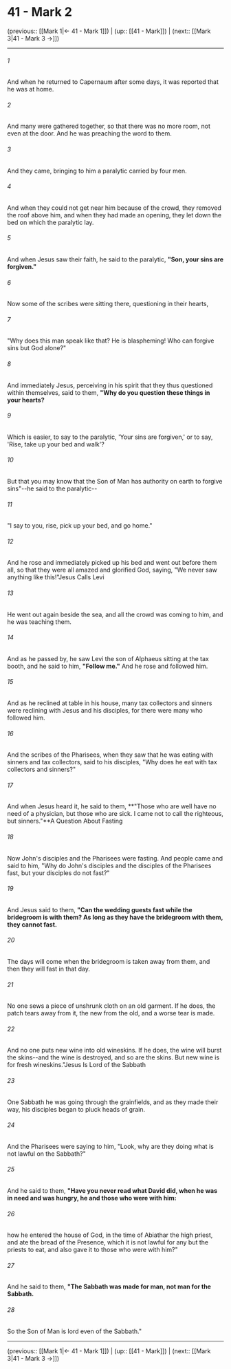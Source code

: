 # 41 - Mark 2

(previous:: [[Mark 1|← 41 - Mark 1]]) | (up:: [[41 - Mark]]) | (next:: [[Mark 3|41 - Mark 3 →]])

***


###### 1 
And when he returned to Capernaum after some days, it was reported that he was at home. 

###### 2 
And many were gathered together, so that there was no more room, not even at the door. And he was preaching the word to them. 

###### 3 
And they came, bringing to him a paralytic carried by four men. 

###### 4 
And when they could not get near him because of the crowd, they removed the roof above him, and when they had made an opening, they let down the bed on which the paralytic lay. 

###### 5 
And when Jesus saw their faith, he said to the paralytic, **"Son, your sins are forgiven."** 

###### 6 
Now some of the scribes were sitting there, questioning in their hearts, 

###### 7 
"Why does this man speak like that? He is blaspheming! Who can forgive sins but God alone?" 

###### 8 
And immediately Jesus, perceiving in his spirit that they thus questioned within themselves, said to them, **"Why do you question these things in your hearts?** 

###### 9 
Which is easier, to say to the paralytic, 'Your sins are forgiven,' or to say, 'Rise, take up your bed and walk'? 

###### 10 
But that you may know that the Son of Man has authority on earth to forgive sins"--he said to the paralytic-- 

###### 11 
"I say to you, rise, pick up your bed, and go home." 

###### 12 
And he rose and immediately picked up his bed and went out before them all, so that they were all amazed and glorified God, saying, "We never saw anything like this!"Jesus Calls Levi 

###### 13 
He went out again beside the sea, and all the crowd was coming to him, and he was teaching them. 

###### 14 
And as he passed by, he saw Levi the son of Alphaeus sitting at the tax booth, and he said to him, **"Follow me."** And he rose and followed him. 

###### 15 
And as he reclined at table in his house, many tax collectors and sinners were reclining with Jesus and his disciples, for there were many who followed him. 

###### 16 
And the scribes of the Pharisees, when they saw that he was eating with sinners and tax collectors, said to his disciples, "Why does he eat with tax collectors and sinners?" 

###### 17 
And when Jesus heard it, he said to them, **"Those who are well have no need of a physician, but those who are sick. I came not to call the righteous, but sinners."**A Question About Fasting 

###### 18 
Now John's disciples and the Pharisees were fasting. And people came and said to him, "Why do John's disciples and the disciples of the Pharisees fast, but your disciples do not fast?" 

###### 19 
And Jesus said to them, **"Can the wedding guests fast while the bridegroom is with them? As long as they have the bridegroom with them, they cannot fast.** 

###### 20 
The days will come when the bridegroom is taken away from them, and then they will fast in that day. 

###### 21 
No one sews a piece of unshrunk cloth on an old garment. If he does, the patch tears away from it, the new from the old, and a worse tear is made. 

###### 22 
And no one puts new wine into old wineskins. If he does, the wine will burst the skins--and the wine is destroyed, and so are the skins. But new wine is for fresh wineskins."Jesus Is Lord of the Sabbath 

###### 23 
One Sabbath he was going through the grainfields, and as they made their way, his disciples began to pluck heads of grain. 

###### 24 
And the Pharisees were saying to him, "Look, why are they doing what is not lawful on the Sabbath?" 

###### 25 
And he said to them, **"Have you never read what David did, when he was in need and was hungry, he and those who were with him:** 

###### 26 
how he entered the house of God, in the time of Abiathar the high priest, and ate the bread of the Presence, which it is not lawful for any but the priests to eat, and also gave it to those who were with him?" 

###### 27 
And he said to them, **"The Sabbath was made for man, not man for the Sabbath.** 

###### 28 
So the Son of Man is lord even of the Sabbath."

***

(previous:: [[Mark 1|← 41 - Mark 1]]) | (up:: [[41 - Mark]]) | (next:: [[Mark 3|41 - Mark 3 →]])

